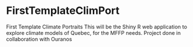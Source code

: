 # FirstTemplateClimPort
First Template Climate Portraits
This will be the Shiny R web application to explore climate models of Quebec, for the MFFP needs. Project done in collaboration with Ouranos
